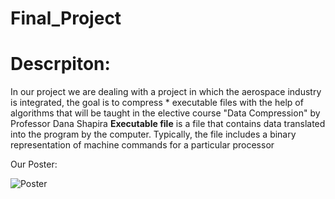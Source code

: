 # Final_Project
# Descrpiton:
In our project we are dealing with a project in which the aerospace 
industry is integrated, the goal is to compress * executable files with the 
help of algorithms that will be taught in the elective course "Data 
Compression" by Professor Dana Shapira 
**Executable file** is a file that contains data translated into the program by 
the computer. Typically, the file includes a binary representation of 
machine commands for a particular processor

Our Poster:

![Poster](https://user-images.githubusercontent.com/57719538/130820195-8599751e-b85f-45bf-a97f-6d010d946c1e.JPG)

 
